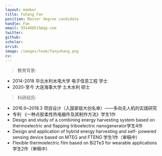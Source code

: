 ```yaml
---
layout: member
title: Yuhang Fan
position: Master degree candidate
handle: Fan
email: 591480515@qq.com
twitter: 
github: 
scholar:
orcid: 
image: /images/team/fanyuhang.png
cv: 
---
```


> 教育背景:

- 2014-2018 华北水利水电大学 电子信息工程 学士
- 2020-至今 大连海事大学 土木水利 硕士

> 科研经历:

- 2016.9~2018.3 项目设计（入国家级大创名单）——多向无人机的实践研究
- 专利 《一种点胶柔性热电器件及其制作方法》学生1作 
- Design and study of a combining energy harvesting system based on thermoelectric and flapping triboelectric nanogenerator学生4作
- Design and application of hybrid energy harvesting and self- powered sensing device based on MTEG and FTENG 学生1作（审稿中）
- Flexible thermoelectric film based on Bi2Te3 for wearable applications  学生2作（审稿中）
